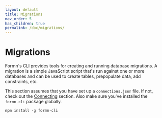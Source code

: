 ```yaml
---
layout: default
title: Migrations
nav_order: 5
has_children: true
permalink: /doc/migrations/
---
```


# Migrations

Formn's CLI provides tools for creating and running database migrations.  A
migration is a simple JavaScript script that's run against one or more
databases and can be used to create tables, prepopulate data, add constraints,
etc.

This section assumes that you have set up a `connections.json` file.  If not,
check out the [Connecting](../connecting/) section.  Also make sure you've
installed the `formn-cli` package globally.

```
npm install -g formn-cli
```

